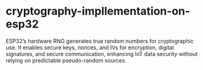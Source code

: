 # cryptography-impllementation-on-esp32
ESP32’s hardware RNG generates true random numbers for cryptographic use. It enables secure keys, nonces, and IVs for encryption, digital signatures, and secure communication, enhancing IoT data security without relying on predictable pseudo-random sources.
